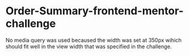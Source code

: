 # Order-Summary-frontend-mentor-challenge


No media query was used becaused the width was set at 350px wihich should fit well in the view width that was specified in the challenge.

